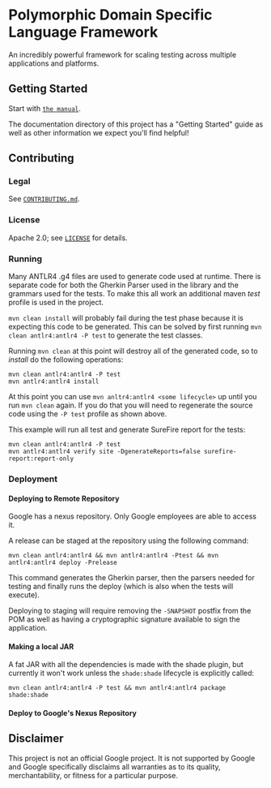 # Polymorphic Domain Specific Language Framework

An incredibly powerful framework for scaling testing across multiple
applications and platforms.

## Getting Started

Start with [`the manual`](documentation/polymorphic_dsl_manual.adoc).

The documentation directory of this project has a "Getting Started" guide as well as other information we expect you'll find helpful!


## Contributing

### Legal 

See [`CONTRIBUTING.md`](CONTRIBUTING.md).

### License

Apache 2.0; see [`LICENSE`](LICENSE) for details.

### Running

Many ANTLR4 .g4 files are used to  generate code used at runtime. There is separate code for both the Gherkin Parser used in the library and the grammars used for the tests. To make this all work an additional maven *test* profile is used in the project.

`mvn clean install` will probably fail during the test phase because it is expecting this code to be generated. This can be solved by first running
`mvn clean antlr4:antlr4 -P test`
to generate the test classes.


Running `mvn clean` at this point will destroy all of the generated code, so to *install* do the following operations:

```
mvn clean antlr4:antlr4 -P test
mvn antlr4:antlr4 install
```

At this point you can use `mvn anltr4:antlr4 <some lifecycle>` up until you run `mvn clean` again. If you do that you will need to regenerate the source code using the `-P test` profile as shown above.

This example will run all test and generate SureFire report for the tests:
```
mvn clean antlr4:antlr4 -P test
mvn antlr4:antlr4 verify site -DgenerateReports=false surefire-report:report-only
```


### Deployment

#### Deploying to Remote Repository

Google has a nexus repository. Only Google employees are able to access it.

A release can be staged at the repository using the following command:

`mvn clean antlr4:antlr4 && mvn antlr4:antlr4 -Ptest && mvn antlr4:antlr4 deploy -Prelease`

This command generates the Gherkin parser, then the parsers needed for testing and finally runs the deploy (which is also when the tests will execute).

Deploying to staging will require removing the `-SNAPSHOT` postfix from the POM as well as having a cryptographic signature available to sign the application.

#### Making a local JAR

A fat JAR with all the dependencies is made with the shade plugin, but currently it won't work unless the `shade:shade` lifecycle is explicitly called:

`mvn clean antlr4:antlr4 -P test && mvn antlr4:antlr4 package shade:shade`

#### Deploy to Google's Nexus Repository


## Disclaimer

This project is not an official Google project. It is not supported by
Google and Google specifically disclaims all warranties as to its quality,
merchantability, or fitness for a particular purpose.
